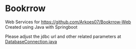 # Bookrrow

Web Services for https://github.com/Arkoes07/Bookrrow-Web <br>
Created using Java with Springboot <br>

Please adjust the jdbc url and other related parameters at [DatabaseConnection.java](./src/main/java/com/alpajazel/bookrrow/databases/DatabaseConnection.java)
